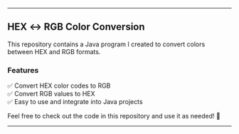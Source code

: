 

---

## HEX ↔ RGB Color Conversion  

This repository contains a Java program I created to convert colors between HEX and RGB formats.  

### Features  
✅ Convert HEX color codes to RGB  
✅ Convert RGB values to HEX  
✅ Easy to use and integrate into Java projects  

Feel free to check out the code in this repository and use it as needed! 🚀  

---
